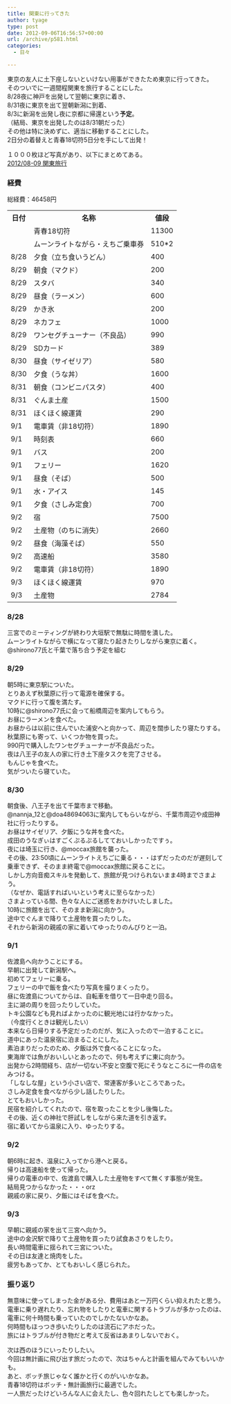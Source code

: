 ```yaml
---
title: 関東に行ってきた
author: tyage
type: post
date: 2012-09-06T16:56:57+00:00
url: /archive/p581.html
categories:
  - 日々

---
```

<p>東京の友人に土下座しないといけない用事ができたため東京に行ってきた。<br />
そのついでに一週間程関東を旅行することにした。<br />
8/28夜に神戸を出発して翌朝に東京に着き、<br />
8/31夜に東京を出て翌朝新潟に到着、<br />
8/3に新潟を出発し夜に京都に帰還という<strong>予定</strong>。<br />
（結局、東京を出発したのは8/31朝だった）<br />
その他は特に決めずに、適当に移動することにした。<br />
2日分の着替えと青春18切符5日分を手にして出発！</p>
<p>１０００枚ほど写真があり、以下にまとめてある。<br />
<a href="http://www.flickr.com/photos/tyage/sets/72157631405154746/">2012/08-09 関東旅行</a></p>
<h3>経費</h3>
<p>総経費：46458円</p>
<table>
<tr>
<th>日付</th>
<th>名称</th>
<th>値段</th>
</tr>
<tr>
<td></td>
<td>青春18切符</td>
<td>11300</td>
</tr>
<tr>
<td></td>
<td>ムーンライトながら・えちご乗車券</td>
<td>510*2</td>
</tr>
<tr>
<td>8/28</td>
<td>夕食（立ち食いうどん）</td>
<td>400</td>
</tr>
<tr>
<td>8/29</td>
<td>朝食（マクド）</td>
<td>200</td>
</tr>
<tr>
<td>8/29</td>
<td>スタバ</td>
<td>340</td>
</tr>
<tr>
<td>8/29</td>
<td>昼食（ラーメン）</td>
<td>600</td>
</tr>
<tr>
<td>8/29</td>
<td>かき氷</td>
<td>200</td>
</tr>
<tr>
<td>8/29</td>
<td>ネカフェ</td>
<td>1000</td>
</tr>
<tr>
<td>8/29</td>
<td>ワンセグチューナー（不良品）</td>
<td>990</td>
</tr>
<tr>
<td>8/29</td>
<td>SDカード</td>
<td>389</td>
</tr>
<tr>
<td>8/30</td>
<td>昼食（サイゼリア）</td>
<td>580</td>
</tr>
<tr>
<td>8/30</td>
<td>夕食（うな丼）</td>
<td>1600</td>
</tr>
<tr>
<td>8/31</td>
<td>朝食（コンビニパスタ）</td>
<td>400</td>
</tr>
<tr>
<td>8/31</td>
<td>ぐんま土産</td>
<td>1500</td>
</tr>
<tr>
<td>8/31</td>
<td>ほくほく線運賃</td>
<td>290</td>
</tr>
<tr>
<td>9/1</td>
<td>電車賃（非18切符）</td>
<td>1890</td>
</tr>
<tr>
<td>9/1</td>
<td>時刻表</td>
<td>660</td>
</tr>
<tr>
<td>9/1</td>
<td>バス</td>
<td>200</td>
</tr>
<tr>
<td>9/1</td>
<td>フェリー</td>
<td>1620</td>
</tr>
<tr>
<td>9/1</td>
<td>昼食（そば）</td>
<td>500</td>
</tr>
<tr>
<td>9/1</td>
<td>水・アイス</td>
<td>145</td>
</tr>
<tr>
<td>9/1</td>
<td>夕食（さしみ定食）</td>
<td>700</td>
</tr>
<tr>
<td>9/2</td>
<td>宿</td>
<td>7500</td>
</tr>
<tr>
<td>9/2</td>
<td>土産物（のちに消失）</td>
<td>2660</td>
</tr>
<tr>
<td>9/2</td>
<td>昼食（海藻そば）</td>
<td>550</td>
</tr>
<tr>
<td>9/2</td>
<td>高速船</td>
<td>3580</td>
</tr>
<tr>
<td>9/2</td>
<td>電車賃（非18切符）</td>
<td>1890</td>
</tr>
<tr>
<td>9/3</td>
<td>ほくほく線運賃</td>
<td>970</td>
</tr>
<tr>
<td>9/3</td>
<td>土産物</td>
<td>2784</td>
</tr>
</table>
<p><!--more--></p>
<h3>8/28</h3>
<p>三宮でのミーティングが終わり大垣駅で無駄に時間を潰した。<br />
ムーンライトながらで横になって寝たり起きたりしながら東京に着く。<br />
@shirono77氏と千葉で落ち合う予定を組む</p>
<h3>8/29</h3>
<p>朝5時に東京駅についた。<br />
とりあえず秋葉原に行って電源を確保する。<br />
マクドに行って腹を満たす。<br />
10時に@shirono77氏に会って船橋周辺を案内してもらう。<br />
お昼にラーメンを食べた。<br />
お昼からは以前に住んでいた浦安へと向かって、周辺を闊歩したり寝たりする。<br />
秋葉原にも寄って、いくつか物を買った。<br />
990円で購入したワンセグチューナーが不良品だった。<br />
夜は八王子の友人の家に行き土下座タスクを完了させる。<br />
もんじゃを食べた。<br />
気がついたら寝ていた。</p>
<h3>8/30</h3>
<p>朝食後、八王子を出て千葉市まで移動。<br />
@nannja_12と@doa48694063に案内してもらいながら、千葉市周辺や成田神社に行ったりする。<br />
お昼はサイゼリア、夕飯にうな丼を食べた。<br />
成田のうなぎぃはすごくぷるぷるしてておいしかったですぅ。<br />
夜には埼玉に行き、@moccax旅館を襲った。<br />
その後、23:50頃にムーンライトえちごに乗る・・・はずだったのだが遅刻して乗車できず、そのまま終電で@moccax旅館に戻ることに。<br />
しかし方向音痴スキルを発動して、旅館が見つけられないまま4時までさまよう。<br />
（なぜか、電話すればいいという考えに至らなかった）<br />
さまよっている間、色々な人にご迷惑をおかけいたしました。<br />
10時に旅館を出て、そのまま新潟に向かう。<br />
途中でぐんまで降りて土産物を買ったりした。<br />
それから新潟の親戚の家に着いてゆったりのんびりと一泊。</p>
<h3>9/1</h3>
<p>佐渡島へ向かうことにする。<br />
早朝に出発して新潟駅へ。<br />
初めてフェリーに乗る。<br />
フェリーの中で飯を食べたり写真を撮りまくったり。<br />
昼に佐渡島についてからは、自転車を借りて一日中走り回る。<br />
主に湖の周りを回ったりしていた。<br />
トキ公園なども見ればよかったのに観光地には行かなかった。<br />
（今度行くときは観光したい）<br />
本来なら日帰りする予定だったのだが、気に入ったので一泊することに。<br />
道中にあった温泉宿に泊まることにした。<br />
素泊まりだったのため、夕飯は外で食べることになった。<br />
東海岸では魚がおいしいとあったので、何も考えずに東に向かう。<br />
出発から2時間経ち、店が一切ない不安と空腹で死にそうなところに一件の店をみつける。<br />
「しなしな屋」という小さい店で、常連客が多いところであった。<br />
さしみ定食を食べながら少し話したりした。<br />
とてもおいしかった。<br />
民宿を紹介してくれたので、宿を取ったことを少し後悔した。<br />
その後、近くの神社で肝試しをしながら来た道を引き返す。<br />
宿に着いてから温泉に入り、ゆったりする。</p>
<h3>9/2</h3>
<p>朝6時に起き、温泉に入ってから港へと戻る。<br />
帰りは高速船を使って帰った。<br />
帰りの電車の中で、佐渡島で購入した土産物をすべて無くす事態が発生。<br />
結局見つからなかった・・・orz<br />
親戚の家に戻り、夕飯にはそばを食べた。</p>
<h3>9/3</h3>
<p>早朝に親戚の家を出て三宮へ向かう。<br />
途中の金沢駅で降りて土産物を買ったり試食あさりをしたり。<br />
長い時間電車に揺られて三宮についた。<br />
その日は友達と焼肉をした。<br />
疲労もあってか、とてもおいしく感じられた。</p>
<h3>振り返り</h3>
<p>無意味に使ってしまった金がある分、費用はあと一万円くらい抑えれたと思う。<br />
電車に乗り遅れたり、忘れ物をしたりと電車に関するトラブルが多かったのは、電車に何十時間も乗っていたのでしかたないかなあ。<br />
何時間もほっつき歩いたりしたのは流石にアホだった。<br />
旅にはトラブルが付き物だと考えて反省はあまりしないでおく。</p>
<p>次は西のほうにいったりしたい。<br />
今回は無計画に飛び出す旅だったので、次はちゃんと計画を組んでみてもいいかも。<br />
あと、ボッチ旅じゃなく誰かと行くのがいいかなあ。<br />
青春18切符はボッチ・無計画旅行に最適でした。<br />
一人旅だったけどいろんな人に会えたし、色々回れたしとても楽しかった。</p>
